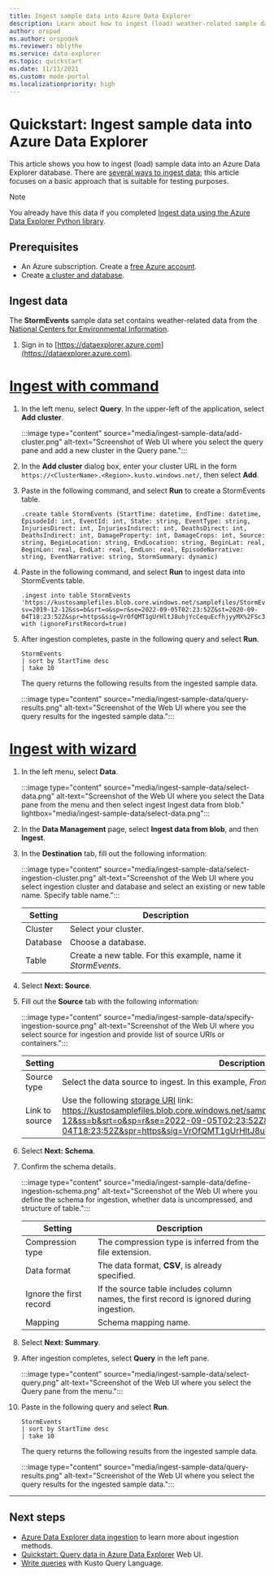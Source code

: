 ```yaml
---
title: Ingest sample data into Azure Data Explorer
description: Learn about how to ingest (load) weather-related sample data into Azure Data Explorer.
author: orspod
ms.author: orspodek
ms.reviewer: mblythe
ms.service: data-explorer
ms.topic: quickstart
ms.date: 11/11/2021
ms.custom: mode-portal
ms.localizationpriority: high
---
```


# Quickstart: Ingest sample data into Azure Data Explorer

This article shows you how to ingest (load) sample data into an Azure Data Explorer database. There are [several ways to ingest data](ingest-data-overview.md); this article focuses on a basic approach that is suitable for testing purposes.

> [!NOTE]
> You already have this data if you completed [Ingest data using the Azure Data Explorer Python library](python-ingest-data.md).

## Prerequisites

* An Azure subscription. Create a [free Azure account](https://azure.microsoft.com/free/).
* Create [a cluster and database](create-cluster-database-portal.md).

## Ingest data

The **StormEvents** sample data set contains weather-related data from the [National Centers for Environmental Information](https://www.ncdc.noaa.gov/stormevents/).

1. Sign in to [https://dataexplorer.azure.com](https://dataexplorer.azure.com).

# [Ingest with command](#tab/ingest-comand)

1. In the left menu, select **Query**. In the upper-left of the application, select **Add cluster**.

    :::image type="content" source="media/ingest-sample-data/add-cluster.png" alt-text="Screenshot of Web UI where you select the query pane and add a new cluster in the Query pane.":::

1. In the **Add cluster** dialog box, enter your cluster URL in the form `https://<ClusterName>.<Region>.kusto.windows.net/`, then select **Add**.

1. Paste in the following command, and select **Run** to create a StormEvents table.

    ```Kusto
    .create table StormEvents (StartTime: datetime, EndTime: datetime, EpisodeId: int, EventId: int, State: string, EventType: string, InjuriesDirect: int, InjuriesIndirect: int, DeathsDirect: int, DeathsIndirect: int, DamageProperty: int, DamageCrops: int, Source: string, BeginLocation: string, EndLocation: string, BeginLat: real, BeginLon: real, EndLat: real, EndLon: real, EpisodeNarrative: string, EventNarrative: string, StormSummary: dynamic)
    ```

1. Paste in the following command, and select **Run** to ingest data into StormEvents table.

    ```Kusto
    .ingest into table StormEvents 'https://kustosamplefiles.blob.core.windows.net/samplefiles/StormEvents.csv?sv=2019-12-12&ss=b&srt=o&sp=r&se=2022-09-05T02:23:52Z&st=2020-09-04T18:23:52Z&spr=https&sig=VrOfQMT1gUrHltJ8uhjYcCequEcfhjyyMX%2FSc3xsCy4%3D' with (ignoreFirstRecord=true)
    ```

1. After ingestion completes, paste in the following query and select **Run**.

    ```Kusto
    StormEvents
    | sort by StartTime desc
    | take 10
    ```

    The query returns the following results from the ingested sample data.

    :::image type="content" source="media/ingest-sample-data/query-results.png" alt-text="Screenshot of the Web UI where you see the query results for the ingested sample data.":::

# [Ingest with wizard](#tab/one-click-ingest)

1. In the left menu, select **Data**.

    :::image type="content" source="media/ingest-sample-data/select-data.png" alt-text="Screenshot of the Web UI where you select the Data pane from the menu and then select ingest Ingest data from blob." lightbox="media/ingest-sample-data/select-data.png":::

1. In the **Data Management** page, select **Ingest data from blob**, and then **Ingest**.

1. In the **Destination** tab, fill out the following information:

    :::image type="content" source="media/ingest-sample-data/select-ingestion-cluster.png" alt-text="Screenshot of the Web UI where you select ingestion cluster and database and select an existing or new table name. Specify table name.":::

    | Setting | Description|
    |---|---|
    |Cluster | Select your cluster. |
    |Database | Choose a database. |
    |Table | Create a new table. For this example, name it *StormEvents*. |

1. Select **Next: Source**.

1. Fill out the **Source** tab with the following information:

    :::image type="content" source="media/ingest-sample-data/specify-ingestion-source.png" alt-text="Screenshot of the Web UI where you select source for ingestion and provide list of source URIs or containers.":::

    | Setting | Description|
    |---|---|
    | Source type | Select the data source to ingest. In this example, *From blob* is already selected. |
    | Link to source | Use the following [storage URI](kusto/api/connection-strings/storage.md#generate-a-sas-for-azure-storage-blob-container) link: https://kustosamplefiles.blob.core.windows.net/samplefiles/StormEvents.csv?sv=2019-12-12&ss=b&srt=o&sp=r&se=2022-09-05T02:23:52Z&st=2020-09-04T18:23:52Z&spr=https&sig=VrOfQMT1gUrHltJ8uhjYcCequEcfhjyyMX%2FSc3xsCy4%3D. |

1. Select **Next: Schema**.

1. Confirm the schema details.

    :::image type="content" source="media/ingest-sample-data/define-ingestion-schema.png" alt-text="Screenshot of the Web UI where you define the schema for ingestion, whether data is uncompressed, and structure of table.":::

    | Setting | Description|
    |---|---|
    | Compression type | The compression type is inferred from the file extension. |
    | Data format | The data format, **CSV**, is already specified. |
    | Ignore the first record | If the source table includes column names, the first record is ignored during ingestion.  |
    | Mapping | Schema mapping name. |

1. Select **Next: Summary**.

1. After ingestion completes, select **Query** in the left pane.

    :::image type="content" source="media/ingest-sample-data/select-query.png" alt-text="Screenshot of the Web UI where you select the Query pane from the menu.":::

1. Paste in the following query and select **Run**.

    ```Kusto
    StormEvents
    | sort by StartTime desc
    | take 10
    ```

    The query returns the following results from the ingested sample data.

    :::image type="content" source="media/ingest-sample-data/query-results.png" alt-text="Screenshot of the Web UI where you select the query results for the ingested sample data.":::
---

## Next steps

* [Azure Data Explorer data ingestion](ingest-data-overview.md) to learn more about ingestion methods.
* [Quickstart: Query data in Azure Data Explorer](web-query-data.md) Web UI.
* [Write queries](write-queries.md) with Kusto Query Language.
